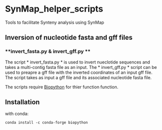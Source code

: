 # SynMap_helper_scripts
Tools to facilitate Synteny analysis using SynMap

## **Inversion of nucleotide fasta and gff files**
### **invert_fasta.py & invert_gff.py **
The script * invert_fasta.py * is used to invert nueclotide sequences and takes a multi-contig fasta file as an input.
The * invert_gff.py * script can be used to preapre a gff file with the inverted coordinates of an input gff file. The script takes as input a gff file and its associated nucleotide fasta file. 

The scripts require [Biopython](https://biopython.org/) for thier function function.

## Installation

with conda:
```
conda install -c conda-forge biopython
```
